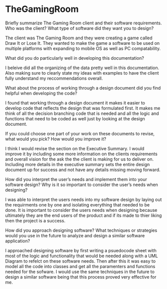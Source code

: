# TheGamingRoom

Briefly summarize The Gaming Room client and their software requirements. Who was the client? What type of software did they want you to design?

The client was The Gaming Room and they were creating a game called Draw It or Lose It. They wanted to make the game a software to be used on multiple platforms with expanding to mobile OS as well as PC compatability.


What did you do particularly well in developing this documentation?

I beleive did all the organizing of the data pretty well in this documentation. Also making sure to clearly state my ideas with examples to have the client fully understand my reccommendations overall.

What about the process of working through a design document did you find helpful when developing the code?

I found that working through a design document it makes it easier to develop code that reflects the design that was formulated first. It makes me think of all the decision branching code that is needed and all the logic and functions that need to be coded as well just by looking at the design document.

If you could choose one part of your work on these documents to revise, what would you pick? How would you improve it?

I think I would revise the section on the Executive Summary. I would improve it by including some more information on the clients requirements and overall vision for the ask the the client is making for us to deliver on. Including more details in the executive summary sets the entire design document up for success and not have any details missing moving forward.

How did you interpret the user’s needs and implement them into your software design? Why is it so important to consider the user’s needs when designing?

I was able to interpret the users needs into my software design by laying out the requirments one by one and isolating everything that needed to be done. It is important to consider the users needs when designing because ultimately they are the end users of the product and if its made to thier liking then the project is a success.

How did you approach designing software? What techniques or strategies would you use in the future to analyze and design a similar software application?

I approached designing software by first writing a psuedocode sheet with most of the logic and functionality that would be needed along with a UML Diagram to refelct on these software needs. Then after this it was easy to model all the code into classes and get all the paramenters and functions needed for the sofware. I would use the same techniques in the future to design a similar software being that this process proved very effective for me.
